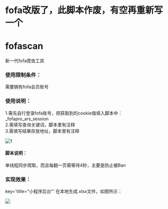 # fofa改版了，此脚本作废，有空再重新写一个
# fofascan
新一代fofa爬虫工具
### 使用限制条件：
需要拥有fofa会员账号
### 使用说明：
1.需先自行登录fofa账号，把获取到的cookie值填入脚本中：_fofapro_ars_session  
2.需填写查询关键词，脚本里有注释  
3.需填写结果存放地址，脚本里有注释  

![1](https://upload-images.jianshu.io/upload_images/21474770-e2ffc753ec576ef9.png?imageMogr2/auto-orient/strip%7CimageView2/2/w/1240)

#### 脚本说明：
单线程同步爬取，而且每翻一页需等待4秒，主要是防止被Ban
### 实现效果：
key='title="小程序后台"'
在本地生成.xlsx文件，如图所示：

![](https://upload-images.jianshu.io/upload_images/21474770-c6bdbab60fc92807.png?imageMogr2/auto-orient/strip%7CimageView2/2/w/1240)



